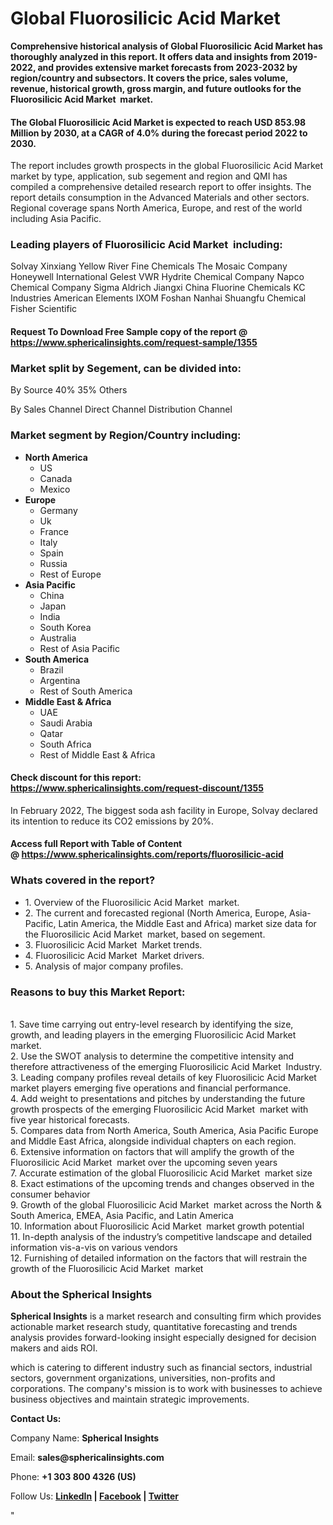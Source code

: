<h1 class="news-post-title">Global Fluorosilicic Acid Market</h1>
<p><strong>Comprehensive historical analysis of Global Fluorosilicic Acid Market has thoroughly analyzed in this report. It offers data and insights from 2019-2022, and provides extensive market forecasts from 2023-2032 by region/country and subsectors. It covers the price, sales volume, revenue, historical growth, gross margin, and future outlooks for the Fluorosilicic Acid Market&nbsp; market.</strong></p>
<h4><strong>The Global Fluorosilicic Acid Market is expected to reach USD 853.98 Million by 2030, at a CAGR of 4.0% during the forecast period 2022 to 2030. </strong></h4>
<p>The report includes growth prospects in the global Fluorosilicic Acid Market&nbsp; market by type, application, sub segement and region and QMI has compiled a comprehensive detailed research report to offer insights. The report details consumption in the Advanced Materials and other sectors. Regional coverage spans North America, Europe, and rest of the world including Asia Pacific.</p>
<h3><strong>Leading players of Fluorosilicic Acid Market&nbsp; including:</strong></h3>
<p>Solvay Xinxiang Yellow River Fine Chemicals The Mosaic Company Honeywell International Gelest VWR Hydrite Chemical Company Napco Chemical Company Sigma Aldrich Jiangxi China Fluorine Chemicals KC Industries American Elements IXOM Foshan Nanhai Shuangfu Chemical Fisher Scientific</p>
<h4>Request To Download Free Sample copy of the report @ <a href="https://www.sphericalinsights.com/request-sample/1355">https://www.sphericalinsights.com/request-sample/1355</a></h4>
<h3><strong>Market split by Segement, can be divided into:</strong></h3>
<p>By Source 40% 35% Others</p>
<p>By Sales Channel Direct Channel Distribution Channel</p>
<h3><strong>Market segment by Region/Country including:</strong></h3>
<ul>
<li><strong>North America</strong>
<ul>
<li>US</li>
<li>Canada</li>
<li>Mexico</li>
</ul>
</li>
<li><strong>Europe</strong>
<ul>
<li>Germany</li>
<li>Uk</li>
<li>France</li>
<li>Italy</li>
<li>Spain</li>
<li>Russia</li>
<li>Rest of Europe</li>
</ul>
</li>
<li><strong>Asia Pacific</strong>
<ul>
<li>China</li>
<li>Japan</li>
<li>India</li>
<li>South Korea</li>
<li>Australia</li>
<li>Rest of Asia Pacific</li>
</ul>
</li>
<li><strong>South America</strong>
<ul>
<li>Brazil</li>
<li>Argentina</li>
<li>Rest of South America</li>
</ul>
</li>
<li><strong>Middle East &amp; Africa</strong>
<ul>
<li>UAE</li>
<li>Saudi Arabia</li>
<li>Qatar</li>
<li>South Africa</li>
<li>Rest of Middle East &amp; Africa</li>
</ul>
</li>
</ul>
<h4>Check discount for this report: <a href="https://www.sphericalinsights.com/request-discount/1355">https://www.sphericalinsights.com/request-discount/1355</a></h4>
<p>In February 2022, The biggest soda ash facility in Europe, Solvay declared its intention to reduce its CO2 emissions by 20%.</p>
<h4>Access full Report with Table of Content @&nbsp;<a href="https://www.sphericalinsights.com/reports/fluorosilicic-acid">https://www.sphericalinsights.com/reports/fluorosilicic-acid</a>&nbsp;</h4>
<h3><strong>Whats covered in the report?</strong></h3>
<ul>
<li>1. Overview of the Fluorosilicic Acid Market&nbsp; market.</li>
<li>2. The current and forecasted regional (North America, Europe, Asia-Pacific, Latin America, the Middle East and Africa) market size data for the Fluorosilicic Acid Market&nbsp; market, based on segement.</li>
<li>3. Fluorosilicic Acid Market&nbsp; Market trends.</li>
<li>4. Fluorosilicic Acid Market&nbsp; Market drivers.</li>
<li>5. Analysis of major company profiles.</li>
</ul>
<h3><strong>Reasons to buy this Market Report:</strong></h3>
<p><br /> 1. Save time carrying out entry-level research by identifying the size, growth, and leading players in the emerging Fluorosilicic Acid Market&nbsp; market.<br /> 2. Use the SWOT analysis to determine the competitive intensity and therefore attractiveness of the emerging Fluorosilicic Acid Market&nbsp; Industry.<br /> 3. Leading company profiles reveal details of key Fluorosilicic Acid Market&nbsp; market players emerging five operations and financial performance.<br /> 4. Add weight to presentations and pitches by understanding the future growth prospects of the emerging Fluorosilicic Acid Market&nbsp; market with five year historical forecasts.<br /> 5. Compares data from North America, South America, Asia Pacific Europe and Middle East Africa, alongside individual chapters on each region.<br /> 6. Extensive information on factors that will amplify the growth of the Fluorosilicic Acid Market&nbsp; market over the upcoming seven years<br /> 7. Accurate estimation of the global Fluorosilicic Acid Market&nbsp; market size <br /> 8. Exact estimations of the upcoming trends and changes observed in the consumer behavior <br /> 9. Growth of the global Fluorosilicic Acid Market&nbsp; market across the North &amp; South America, EMEA, Asia Pacific, and Latin America<br /> 10. Information about Fluorosilicic Acid Market&nbsp; market growth potential<br /> 11. In-depth analysis of the industry&rsquo;s competitive landscape and detailed information vis-a-vis on various vendors<br /> 12. Furnishing of detailed information on the factors that will restrain the growth of the Fluorosilicic Acid Market&nbsp; market</p>
<h3><strong>About the Spherical Insights</strong></h3>
<p><strong>Spherical Insights</strong> is a market research and consulting firm which provides actionable market research study, quantitative forecasting and trends analysis provides forward-looking insight especially designed for decision makers and aids ROI.</p>
<p>which is catering to different industry such as financial sectors, industrial sectors, government organizations, universities, non-profits and corporations. The company's mission is to work with businesses to achieve business objectives and maintain strategic improvements.</p>
<p><strong>Contact Us:</strong></p>
<p>Company Name: <strong>Spherical Insights</strong></p>
<p>Email: <strong>sales@sphericalinsights.com</strong></p>
<p>Phone: <strong>+1 303 800 4326 (US)</strong></p>
<p>Follow Us: <strong><a href="https://www.linkedin.com/company/spherical-insight/"><u>LinkedIn</u></a> | <a href="https://www.facebook.com/sphericalinsights22"><u>Facebook</u></a> | <a href="https://twitter.com/SInsights_US"><u>Twitter</u></a></strong></p>
<p>"</p>
